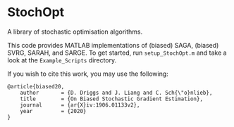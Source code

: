 # StochOpt
A library of stochastic optimisation algorithms.

This code provides MATLAB implementations of (biased) SAGA, (biased) SVRG, SARAH, and SARGE. To get started, run `setup_StochOpt.m` and take a look at the `Example_Scripts` directory.

If you wish to cite this work, you may use the following:
```
@article{biased20,
    author       = {D. Driggs and J. Liang and C. Sch{\"o}nlieb},
    title        = {On Biased Stochastic Gradient Estimation},
    journal      = {ar{X}iv:1906.01133v2},
    year         = {2020}
}
```

